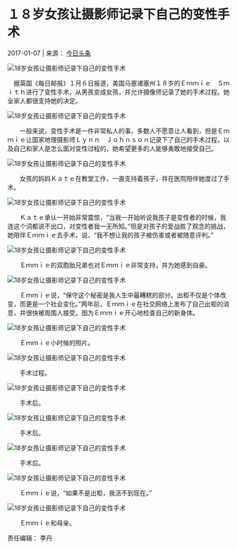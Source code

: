 # １８岁女孩让摄影师记录下自己的变性手术

2017-01-07 | 来源： [今日头条](https://www.toutiao.com/i6372773732682826241/?tt_from=mobile_qq&utm_campaign=client_share&app=news_article&utm_source=mobile_qq&iid=7183829172&utm_medium=toutiao_android)

![18岁女孩让摄影师记录下自己的变性手术](http://ta.trs.cn/c/1.gif?mpId=747&jsoff=1)

　据英国《每日邮报》１月６日报道，美国马塞诸塞州１８岁的Ｅｍｍｉｅ　Ｓｍｉｔｈ进行了变性手术，从男孩变成女孩，并允许摄像师记录了她的手术过程。她全家人都很支持她的决定。

![18岁女孩让摄影师记录下自己的变性手术](./W020170107647778077134)

　　一般来说，变性手术是一件非常私人的事，多数人不愿意让人看到，但是Ｅｍｍｉｅ让国家地理摄影师Ｌｙｎｎ　Ｊｏｈｎｓｏｎ记录下了自己的手术过程，以及自己和家人是怎么面对变性过程的，她希望更多的人能够勇敢地接受自己。

![18岁女孩让摄影师记录下自己的变性手术](./W020170107647779004379)

　　女孩的妈妈Ｋａｔｅ在教堂工作，一直支持着孩子，并在医院陪伴她度过了手术。

![18岁女孩让摄影师记录下自己的变性手术](./W020170107647779484841)

　　Ｋａｔｅ承认一开始非常震惊，“当我一开始听说我孩子是变性者的时候，我连这个词都说不出口，对变性者我一无所知。”但是对孩子的爱战胜了观念的挑战，她陪伴Ｅｍｍｉｅ去手术，说，“我不想让我的孩子被伤害或者被随意评判。”

![18岁女孩让摄影师记录下自己的变性手术](./W020170107647779575977)

　　Ｅｍｍｉｅ的双胞胎兄弟也对Ｅｍｍｉｅ非常支持，并为她感到自豪。

![18岁女孩让摄影师记录下自己的变性手术](./W020170107647780862757)

　　Ｅｍｍｉｅ说，“保守这个秘密是我人生中最糟糕的部分。出柜不仅是个体改变，而更是一个社会变化。”两年前，Ｅｍｍｉｅ在社交网络上发布了自己出柜的消息，并很快被周围人接受。图为Ｅｍｍｉｅ开心地检查自己的新身体。

![18岁女孩让摄影师记录下自己的变性手术](./W020170107647780931130)

　　Ｅｍｍｉｅ小时候的照片。

![18岁女孩让摄影师记录下自己的变性手术](./W020170107647781265555)

　　手术过程。

![18岁女孩让摄影师记录下自己的变性手术](./W020170107647781454794)

　　手术后。

![18岁女孩让摄影师记录下自己的变性手术](./W020170107647781658782)

　　手术后。

![18岁女孩让摄影师记录下自己的变性手术](./W020170107647781738670)

　　手术后。

![18岁女孩让摄影师记录下自己的变性手术](./W020170107647781929794)

　　Ｅｍｍｉｅ说，“如果不是出柜，我活不到现在。”

![18岁女孩让摄影师记录下自己的变性手术](./W020170107647782118861)

　　Ｅｍｍｉｅ和母亲。

责任编辑： 李丹